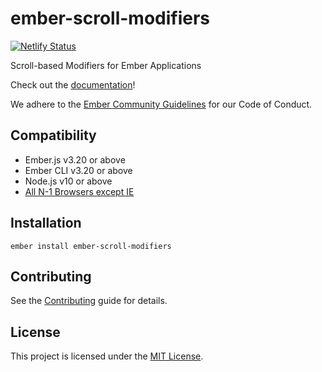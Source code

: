 ember-scroll-modifiers
==============================================================================

[![Netlify Status](https://api.netlify.com/api/v1/badges/4592380c-39ca-493a-91f9-49e08bd4b59b/deploy-status)](https://app.netlify.com/sites/cocky-jackson-54cc4d/deploys)

Scroll-based Modifiers for Ember Applications

Check out the [documentation](https://ember-scroll-modifiers.jhawk.co/)!

We adhere to the [Ember Community Guidelines](https://emberjs.com/guidelines/) for our Code of Conduct.


Compatibility
------------------------------------------------------------------------------

* Ember.js v3.20 or above
* Ember CLI v3.20 or above
* Node.js v10 or above
* [All N-1 Browsers except IE](https://caniuse.com/#feat=intersectionobserver)


Installation
------------------------------------------------------------------------------

```
ember install ember-scroll-modifiers
```


Contributing
------------------------------------------------------------------------------

See the [Contributing](CONTRIBUTING.md) guide for details.


License
------------------------------------------------------------------------------

This project is licensed under the [MIT License](LICENSE.md).
